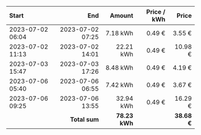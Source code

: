 | Start            |              End |        Amount | Price / kWh |       Price |
| :--------------- | ---------------: | ------------: | ----------: | ----------: |
| 2023-07-02 06:04 | 2023-07-02 07:25 |      7.18 kWh |      0.49 € |      3.55 € |
| 2023-07-02 11:13 | 2023-07-02 14:01 |     22.21 kWh |      0.49 € |     10.98 € |
| 2023-07-03 15:47 | 2023-07-03 17:26 |      8.48 kWh |      0.49 € |      4.19 € |
| 2023-07-06 05:40 | 2023-07-06 06:55 |      7.42 kWh |      0.49 € |      3.67 € |
| 2023-07-06 09:25 | 2023-07-06 13:55 |     32.94 kWh |      0.49 € |     16.29 € |
|                  |    **Total sum** | **78.23 kWh** |             | **38.68 €** |